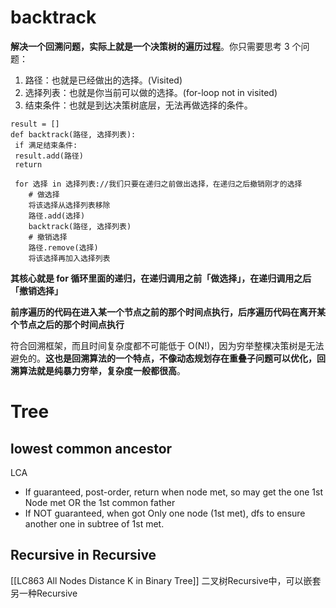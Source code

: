 # backtrack
**解决一个回溯问题，实际上就是一个决策树的遍历过程**。你只需要思考 3 个问题：

1. 路径：也就是已经做出的选择。(Visited)
2. 选择列表：也就是你当前可以做的选择。(for-loop not in visited)
3. 结束条件：也就是到达决策树底层，无法再做选择的条件。

```
result = []  
def backtrack(路径, 选择列表):  
 if 满足结束条件:  
 result.add(路径)  
 return  
  
 for 选择 in 选择列表://我们只要在递归之前做出选择，在递归之后撤销刚才的选择
    # 做选择
    将该选择从选择列表移除
    路径.add(选择)
    backtrack(路径, 选择列表)
    # 撤销选择
    路径.remove(选择)
    将该选择再加入选择列表
 ```
 **其核心就是 for 循环里面的递归，在递归调用之前「做选择」，在递归调用之后「撤销选择」**

**前序遍历的代码在进入某一个节点之前的那个时间点执行，后序遍历代码在离开某个节点之后的那个时间点执行**

符合回溯框架，而且时间复杂度都不可能低于 O(N!)，因为穷举整棵决策树是无法避免的。**这也是回溯算法的一个特点，不像动态规划存在重叠子问题可以优化，回溯算法就是纯暴力穷举，复杂度一般都很高**。

# Tree
## lowest common ancestor
LCA
- If guaranteed, post-order, return when node met, so may get the one 1st Node met OR the 1st common father
- If NOT guaranteed, when got Only one node (1st met), dfs to ensure another one in subtree of 1st met.

## Recursive in Recursive
[[LC863 All Nodes Distance K in Binary Tree]]
二叉树Recursive中，可以嵌套另一种Recursive